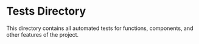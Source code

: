 # Tests Directory
This directory contains all automated tests for functions, components, and other features of the project.
